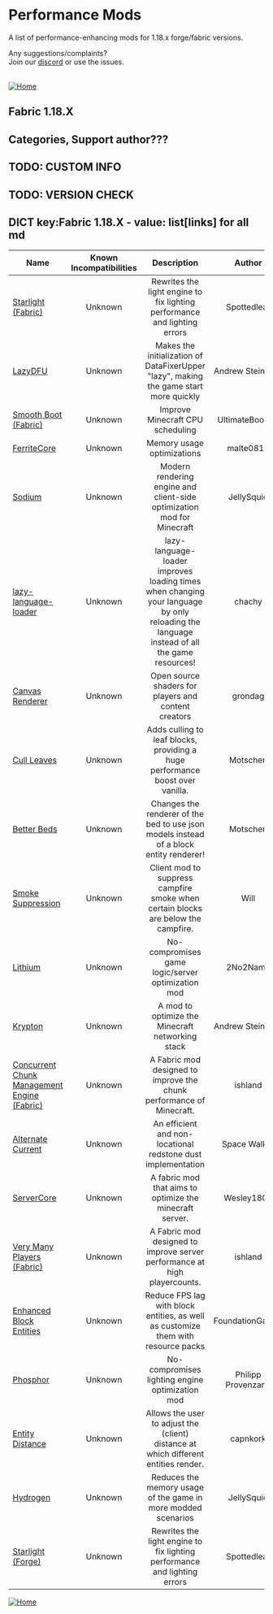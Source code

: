 
# Performance Mods
A list of performance-enhancing mods for 1.18.x forge/fabric versions.

Any suggestions/complaints?<br>
Join our [discord](https://discord.gg/8nzHYhVUQS) or use the issues.<br><br>

[![Home](https://i.imgur.com/zGuelkW.png)](https://github.com/NordicGamerFE/usefulmods/tree/main)
## Fabric 1.18.X
## Categories, Support author???
## TODO: CUSTOM INFO
## TODO: VERSION CHECK
## DICT key:Fabric 1.18.X  -  value: list[links] for all md
| Name | Known Incompatibilities | Description | Author | Environment | Categories | Need help? | Support author |
| --- | :---: | :---: | :---: | :---: | :---: | :---: | :---: |
| [Starlight (Fabric)](https://modrinth.com/mod/starlight) | Unknown | Rewrites the light engine to fix lighting performance and lighting errors | Spottedleaf | Client Server | misc | [Discord](https://discord.gg/tuinity) [Github](https://github.com/PaperMC/Starlight/issues)  | None 
| [LazyDFU](https://modrinth.com/mod/lazydfu) | Unknown | Makes the initialization of DataFixerUpper "lazy", making the game start more quickly | Andrew Steinborn | Client Server | misc, utility | [Discord](https://discord.gg/RUGArxEQ8J) [Github](https://github.com/astei/lazydfu/issues)  | None 
| [Smooth Boot (Fabric)](https://modrinth.com/mod/smoothboot-fabric) | Unknown | Improve Minecraft CPU scheduling | UltimateBoomer | Client Server | misc, utility | [Discord]() [Github](https://github.com/UltimateBoomer/mc-smoothboot/issues) [Wiki](https://github.com/UltimateBoomer/mc-smoothboot/wiki) | None 
| [FerriteCore](https://modrinth.com/mod/ferrite-core) | Unknown | Memory usage optimizations | malte0811 | Client Server | utility |  [Github](https://github.com/malte0811/FerriteCore/issues)  | None 
| [Sodium](https://modrinth.com/mod/sodium) | Unknown | Modern rendering engine and client-side optimization mod for Minecraft | JellySquid | Client | utility | [Discord](https://jellysquid.me/discord) [Github](https://github.com/jellysquid3/sodium-fabric/issues)  | None 
| [lazy-language-loader](https://modrinth.com/mod/lazy-language-loader) | Unknown | lazy-language-loader improves loading times when changing your language by only reloading the language instead of all the game resources! | chachy | Client | utility | [Discord](https://discord.gg/XAjvZ8GvPy) [Github](https://github.com/ChachyDev/lazy-language-loader/issues)  | None 
| [Canvas Renderer](https://modrinth.com/mod/canvas) | Unknown | Open source shaders for players and content creators | grondag | Client | library, misc, utility | [Discord](https://discord.gg/7NaqR2e) [Github](https://github.com/vram-guild/canvas/issues)  | None 
| [Cull Leaves](https://modrinth.com/mod/cull-leaves) | Unknown | Adds culling to leaf blocks, providing a huge performance boost over vanilla. | Motschen | Client | misc | [Discord](https://discord.gg/jAGnWYHm3r) [Github](https://github.com/TeamMidnightDust/CullLeaves/issues)  | None 
| [Better Beds](https://modrinth.com/mod/better-beds) | Unknown | Changes the renderer of the bed to use json models instead of a block entity renderer!  | Motschen | Client | decoration, misc, utility | [Discord](https://discord.gg/jAGnWYHm3r) [Github](https://github.com/TeamMidnightDust/BetterBeds/issues)  | None 
| [Smoke Suppression](https://modrinth.com/mod/smoke-suppression) | Unknown | Client mod to suppress campfire smoke when certain blocks are below the campfire. | Will | Client | decoration, misc, utility |  [Github](https://gitlab.com/supersaiyansubtlety/smoke_suppression/-/issues)  | None 
| [Lithium](https://modrinth.com/mod/lithium) | Unknown | No-compromises game logic/server optimization mod | 2No2Name | Client Server | utility | [Discord](https://jellysquid.me/discord) [Github](https://github.com/jellysquid3/lithium-fabric/issues)  | None 
| [Krypton](https://modrinth.com/mod/krypton) | Unknown | A mod to optimize the Minecraft networking stack | Andrew Steinborn | Client Server | misc, utility | [Discord](https://discord.gg/RUGArxEQ8J) [Github](https://github.com/astei/krypton/issues)  | None 
| [Concurrent Chunk Management Engine (Fabric)](https://modrinth.com/mod/c2me-fabric) | Unknown | A Fabric mod designed to improve the chunk performance of Minecraft. | ishland | Client Server | misc | [Discord](https://discord.io/ishlandbukkit) [Github](https://github.com/RelativityMC/C2ME-fabric/issues)  | None 
| [Alternate Current](https://modrinth.com/mod/alternate-current) | Unknown | An efficient and non-locational redstone dust implementation | Space Walker | Server | technology, utility | [Discord](https://discord.gg/EJC9zkX) [Github](https://github.com/SpaceWalkerRS/alternate-current/issues)  | None 
| [ServerCore](https://modrinth.com/mod/servercore) | Unknown | A fabric mod that aims to optimize the minecraft server. | Wesley1808 | Client Server | utility |  [Github](https://github.com/Wesley1808/ServerCore-Fabric/issues)  | None 
| [Very Many Players (Fabric)](https://modrinth.com/mod/vmp-fabric) | Unknown | A Fabric mod designed to improve server performance at high playercounts. | ishland | Client Server | misc | [Discord](https://discord.io/ishlandbukkit) [Github](https://github.com/RelativityMC/VMP-fabric/issues)  | None 
| [Enhanced Block Entities](https://modrinth.com/mod/ebe) | Unknown | Reduce FPS lag with block entities, as well as customize them with resource packs | FoundationGames | Client | misc, utility | [Discord](https://discord.gg/7Aw3y4RtY9) [Github](https://github.com/FoundationGames/EnhancedBlockEntities/issues)  | None 
| [Phosphor](https://modrinth.com/mod/phosphor) | Unknown | No-compromises lighting engine optimization mod | Philipp Provenzano | Client Server | utility | [Discord](https://jellysquid.me/discord) [Github](https://github.com/jellysquid3/phosphor-fabric/issues)  | None 
| [Entity Distance](https://modrinth.com/mod/entity-distance) | Unknown | Allows the user to adjust the (client) distance at which different entities render. | capnkork | Client | utility |  [Github](https://github.com/capnkork/entity-distance/issues)  | None 
| [Hydrogen](https://modrinth.com/mod/hydrogen) | Unknown | Reduces the memory usage of the game in more modded scenarios | JellySquid | Client Server | utility | [Discord](https://jellysquid.me/discord) [Github](https://github.com/jellysquid3/hydrogen-fabric/issues)  | None 
| [Starlight (Forge)](https://modrinth.com/mod/starlight-forge) | Unknown | Rewrites the light engine to fix lighting performance and lighting errors | Spottedleaf | Client Server | misc | [Discord](https://discord.gg/tuinity) [Github](https://github.com/PaperMC/Starlight/issues)  | None 



[![Home](https://i.imgur.com/zGuelkW.png)](https://github.com/NordicGamerFE/usefulmod)
